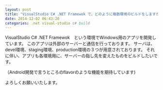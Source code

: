 ```yaml
---
layout: post
title: "VisualStudio C# .NET Framewok で、どのように複数環境のビルドをしますか"
date: 2014-12-02 06:43:20
categories: .net visual-studio c# build
---
```

<p>VisualStudio C# .NET Framewok　という環境でWindows用のアプリを開発しています。
このアプリは外部のサーバーと通信を行っております。
サーバは、devel環境、staging環境、production環境の３つが用意されております。
それに伴い、アプリも各環境用に、サーバーの指し先を変えたものをビルドしたいです。</p>

<p>（Android開発で言うところのflavorのような機能を期待しています)</p>

<p>よろしくお願いいたします。</p>
